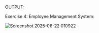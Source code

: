OUTPUT:

Exercise 4: Employee Management System:

![Screenshot 2025-06-22 010922](https://github.com/user-attachments/assets/ffa4cd74-d185-4a12-8248-d2a47ca469a0)
